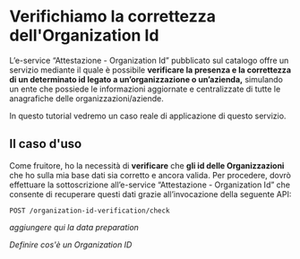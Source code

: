 # Verifichiamo la correttezza dell'Organization Id

L’e-service “Attestazione - Organization Id” pubblicato sul catalogo offre un servizio mediante il quale è possibile **verificare la presenza e la correttezza di un determinato id legato a un’organizzazione o un’azienda,** simulando un ente che possiede le informazioni aggiornate e centralizzate di tutte le anagrafiche delle organizzazioni/aziende.

In questo tutorial vedremo un caso reale di applicazione di questo servizio.

## Il caso d'uso

Come fruitore, ho la necessità di **verificare** che **gli id delle Organizzazioni** che ho sulla mia base dati sia corretto e ancora valida.  Per procedere, dovrò effettuare la sottoscrizione all’e-service “Attestazione - Organization Id”  che consente di recuperare questi dati grazie all’invocazione della seguente API:

`POST /organization-id-verification/check`



_aggiungere qui  la data preparation_

_Definire cos'è un Organization ID_



